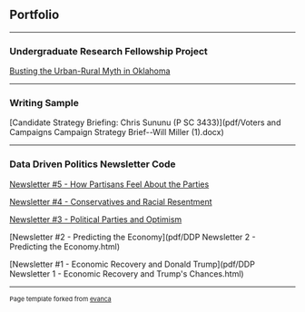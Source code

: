 ## Portfolio

---

### Undergraduate Research Fellowship Project

[Busting the Urban-Rural Myth in Oklahoma](pdf/Busting-the-Oklahoma-Urban-Rural-Myth.html)

---

### Writing Sample

[Candidate Strategy Briefing: Chris Sununu (P SC 3433)](pdf/Voters and Campaigns Campaign Strategy Brief--Will Miller (1).docx)

---

### Data Driven Politics Newsletter Code

[Newsletter #5 - How Partisans Feel About the Parties](pdf/DDP-Newsletter--5--How-Partisans-Feel-About-the-Parties.html)

[Newsletter #4 - Conservatives and Racial Resentment](pdf/DDP-Newsletter--4--Racial-Resentment-by-Party.html)

[Newsletter #3 - Political Parties and Optimism](pdf/DDP-Newsletter--3--Optimism-by-Party.html)

[Newsletter #2 - Predicting the Economy](pdf/DDP Newsletter 2 - Predicting the Economy.html)

[Newsletter #1 - Economic Recovery and Donald Trump](pdf/DDP Newsletter 1 - Economic Recovery and Trump's Chances.html)

---


<p style="font-size:11px">Page template forked from <a href="https://github.com/evanca/quick-portfolio">evanca</a></p>
<!-- Remove above link if you don't want to attibute -->
